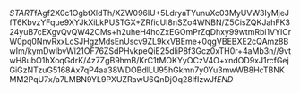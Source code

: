 $START$fAgf2X0c1OgbtXldTh/XZW096lU+5LdryaTYunuXc03MyUVW3IyMjeJfT6KbvzYFque9XYJkXiLkPUSTGX+ZRficUI8nSZo4WNBN/Z5CisZQKJahFK324yuB7cEXgvQvQW42CMs+h2uheH4hoZxEGOmPrZqDhxy99wtmRbi1VYICrW0pq0NnvRxxLcSJHgzMdsEnUscv9ZL9kxVBEme+0qgVBEBXE2cQAmz8BwIm/kymDwIbvWl21OF76ZSdPHvkpeQiE25dliP8f3Gcz0xTH0r+4aMb3n//9vtwH8ubO1hXoqGdrK/4z7ZgB9hmB/KrC1tMOKYyOCzV4O+xndOD9xJ1rcfGejGiGzNTzuG5168Ax7qP4aa38WDOBdlLU95hGkmn7y0Yu3mwWB8HcTBNKMM2PqU7x/a7LMBN9YL9PXUZRawU6QnDjOq28lfIzwJf$END$